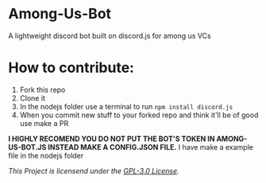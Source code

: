 # Among-Us-Bot
A lightweight discord bot built on discord.js for among us VCs

# How to contribute:
1. Fork this repo
2. Clone it
3. In the nodejs folder use a terminal to run `npm install discord.js`
4. When you commit new stuff to your forked repo and think it'll be of good use make a PR

**I HIGHLY RECOMEND YOU DO NOT PUT THE BOT'S TOKEN IN AMONG-US-BOT.JS INSTEAD MAKE A CONFIG.JSON FILE.** I have make a example file in the nodejs folder

*This Project is licensend under the [GPL-3.0 License](https://github.com/Lord-Giganticus/Among-Us-Bot/blob/main/LICENSE).*
